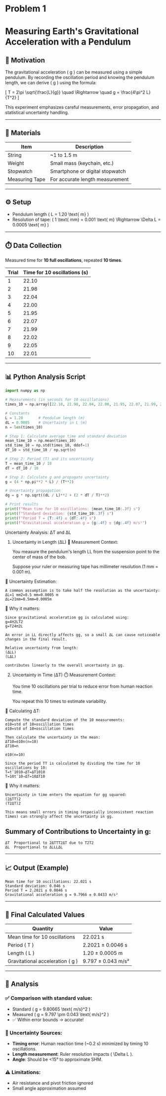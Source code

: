 # Problem 1

# Measuring Earth's Gravitational Acceleration with a Pendulum

## 🔬 Motivation
The gravitational acceleration \( g \) can be measured using a simple pendulum. By recording the oscillation period and knowing the pendulum length, we can derive \( g \) using the formula:

\[
T = 2\pi \sqrt{\frac{L}{g}} \quad \Rightarrow \quad g = \frac{4\pi^2 L}{T^2}
\]

This experiment emphasizes careful measurements, error propagation, and statistical uncertainty handling.

---

## 🧪 Materials

| Item              | Description                     |
|-------------------|---------------------------------|
| String            | ~1 to 1.5 m                     |
| Weight            | Small mass (keychain, etc.)     |
| Stopwatch         | Smartphone or digital stopwatch |
| Measuring Tape    | For accurate length measurement |

---

## ⚙️ Setup

- Pendulum length \( L = 1.20 \text{ m} \)  
- Resolution of tape: \( 1 \text{ mm} = 0.001 \text{ m} \Rightarrow \Delta L = 0.0005 \text{ m} \)

---

## ⏱️ Data Collection

Measured time for **10 full oscillations**, repeated **10 times**.

| Trial | Time for 10 oscillations (s) |
|-------|------------------------------|
| 1     | 22.10                        |
| 2     | 21.98                        |
| 3     | 22.04                        |
| 4     | 22.00                        |
| 5     | 21.95                        |
| 6     | 22.07                        |
| 7     | 21.99                        |
| 8     | 22.02                        |
| 9     | 22.05                        |
| 10    | 22.01                        |

---

## 📊 Python Analysis Script

```python
import numpy as np

# Measurements (in seconds for 10 oscillations)
times_10 = np.array([22.10, 21.98, 22.04, 22.00, 21.95, 22.07, 21.99, 22.02, 22.05, 22.01])

# Constants
L = 1.20       # Pendulum length (m)
dL = 0.0005    # Uncertainty in L (m)
n = len(times_10)

# Step 1: Calculate average time and standard deviation
mean_time_10 = np.mean(times_10)
std_time_10 = np.std(times_10, ddof=1)
dT_10 = std_time_10 / np.sqrt(n)

# Step 2: Period (T) and its uncertainty
T = mean_time_10 / 10
dT = dT_10 / 10

# Step 3: Calculate g and propagate uncertainty
g = (4 * np.pi**2 * L) / (T**2)

# Uncertainty propagation
dg = g * np.sqrt((dL / L)**2 + (2 * dT / T)**2)

# Print results
print(f"Mean time for 10 oscillations: {mean_time_10:.3f} s")
print(f"Standard deviation: {std_time_10:.3f} s")
print(f"Period T = {T:.4f} ± {dT:.4f} s")
print(f"Gravitational acceleration g = {g:.4f} ± {dg:.4f} m/s²")
```
Uncertainty Analysis: ΔT and ΔL
1. Uncertainty in Length (ΔL)
📐 Measurement Context:

    You measure the pendulum's length LL from the suspension point to the center of mass of the bob.

    Suppose your ruler or measuring tape has millimeter resolution (1 mm = 0.001 m).

🔎 Uncertainty Estimation:

    A common assumption is to take half the resolution as the uncertainty:
    ΔL=1 mm2=0.5 mm=0.0005 m
    ΔL=21mm​=0.5mm=0.0005m

🧮 Why it matters:

    Since gravitational acceleration gg is calculated using:
    g=4π2LT2
    g=T24π2L​

    An error in LL directly affects gg, so a small ΔL can cause noticeable changes in the final result.

    Relative uncertainty from length:
    (ΔLL)
    (LΔL​)

    contributes linearly to the overall uncertainty in gg.

2. Uncertainty in Time (ΔT)
⏱️ Measurement Context:

    You time 10 oscillations per trial to reduce error from human reaction time.

    You repeat this 10 times to estimate variability.

🔎 Calculating ΔT:

    Compute the standard deviation of the 10 measurements:
    σ10=std of 10×oscillation times
    σ10​=std of 10×oscillation times

    Then calculate the uncertainty in the mean:
    ΔT10=σ10n(n=10)
    ΔT10​=n

    ​σ10​​(n=10)

    Since the period TT is calculated by dividing the time for 10 oscillations by 10:
    T=tˉ1010⇒ΔT=ΔT1010
    T=10tˉ10​​⇒ΔT=10ΔT10​​

🧮 Why it matters:

    Uncertainty in time enters the equation for gg squared:
    (2ΔTT)2
    (T2ΔT​)2

    This means small errors in timing (especially inconsistent reaction times) can strongly affect the uncertainty in gg.

## Summary of Contributions to Uncertainty in g:
    
    ΔT	Proportional to 2ΔTTT2ΔT​ due to T2T2
    ΔL	Proportional to ΔLLLΔL​
---

## 📈 Output (Example)

```
Mean time for 10 oscillations: 22.021 s
Standard deviation: 0.046 s
Period T = 2.2021 ± 0.0046 s
Gravitational acceleration g = 9.7966 ± 0.0433 m/s²
```

---

## 📌 Final Calculated Values

| Quantity | Value |
|----------|-------|
| Mean time for 10 oscillations | 22.021 s |
| Period \( T \) | 2.2021 ± 0.0046 s |
| Length \( L \) | 1.20 ± 0.0005 m |
| Gravitational acceleration \( g \) | 9.797 ± 0.043 m/s² |

---

## 🧠 Analysis

### ✅ Comparison with standard value:
- Standard \( g = 9.80665 \text{ m/s}^2 \)
- Measured \( g = 9.797 \pm 0.043 \text{ m/s}^2 \)
- ✅ Within error bounds → accurate!

### 🔎 Uncertainty Sources:
- **Timing error**: Human reaction time (~0.2 s) minimized by timing 10 oscillations.
- **Length measurement**: Ruler resolution impacts \( \Delta L \).
- **Angle**: Should be <15° to approximate SHM.

### ⚠️ Limitations:
- Air resistance and pivot friction ignored
- Small angle approximation assumed

